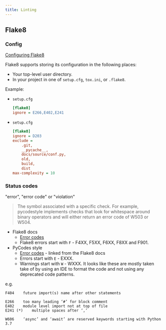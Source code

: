 ```yaml
---
title: Linting
---
```


## Flake8


### Config

[Configuring Flake8](https://flake8.pycqa.org/en/latest/user/configuration.html)
 
Flake8 supports storing its configuration in the following places:

- Your top-level user directory.
- In your project in one of `setup.cfg`, `tox.ini`, or `.flake8`.
 
Example:

- `setup.cfg`
    ```ini
    [flake8]
    ignore = E266,E402,E241
    ```
- `setup.cfg`
    ```ini
    [flake8]
    ignore = D203
    exclude =
        .git,
        __pycache__,
        docs/source/conf.py,
        old,
        build,
        dist
    max-complexity = 10
    ```
    
### Status codes

"error", "error code" or "violation"

> The symbol associated with a specific check. For example, pycodestyle implements checks that look for whitespace around binary operators and will either return an error code of W503 or W504.


- Flake8 docs
    - [Error codes](https://flake8.pycqa.org/en/latest/user/error-codes.html) 
    - Flake8 errors start with `F` - F4XX, F5XX, F6XX, F8XX and F901.
- PyCodes style
    - [Error codes](https://pycodestyle.pycqa.org/en/latest/intro.html#error-codes) - linked from the Flake8 docs
    - Errors start with `E` - EXXX.
    - Warnings start with `W` - WXXX. It looks like these are mostly taken take of by using an IDE to format the code and not using any deprecated code patterns.
    
e.g.

```
F404 	future import(s) name after other statements

E266 	too many leading ‘#’ for block comment
E402 	module level import not at top of file
E241 (*) 	multiple spaces after ‘,’

W606 	‘async’ and ‘await’ are reserved keywords starting with Python 3.7
```
